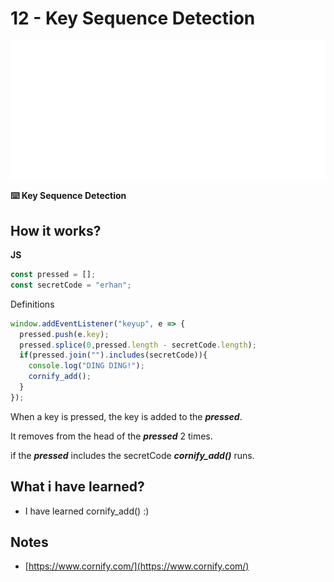 # 12 - Key Sequence Detection

![](https://github.com/erhanersoz/JavaScript30/blob/master/Screenshots/demo_12.gif?raw=true)

**:keyboard: Key Sequence Detection**

## How it works?

**JS**

```js
const pressed = [];
const secretCode = "erhan";
```
Definitions


```js
window.addEventListener("keyup", e => {
  pressed.push(e.key);
  pressed.splice(0,pressed.length - secretCode.length);
  if(pressed.join("").includes(secretCode)){
    console.log("DING DING!");
    cornify_add();
  }
});
```
When a key is pressed, the key is added to the ***pressed***.

It removes from the head of the ***pressed*** 2 times.

if the ***pressed*** includes the secretCode ***cornify_add()*** runs.



## What i have learned?

- I have learned cornify_add\(\) :)

## Notes

- [https://www.cornify.com/](https://www.cornify.com/)
